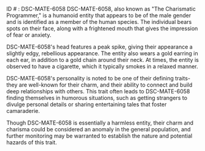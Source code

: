 ID # : DSC-MATE-6058
DSC-MATE-6058, also known as "The Charismatic Programmer," is a humanoid entity that appears to be of the male gender and is identified as a member of the human species. The individual bears spots on their face, along with a frightened mouth that gives the impression of fear or anxiety.

DSC-MATE-6058's head features a peak spike, giving their appearance a slightly edgy, rebellious appearance. The entity also wears a gold earring in each ear, in addition to a gold chain around their neck. At times, the entity is observed to have a cigarette, which it typically smokes in a relaxed manner.

DSC-MATE-6058's personality is noted to be one of their defining traits- they are well-known for their charm, and their ability to connect and build deep relationships with others. This trait often leads to DSC-MATE-6058 finding themselves in humorous situations, such as getting strangers to divulge personal details or sharing entertaining tales that foster camaraderie.

Though DSC-MATE-6058 is essentially a harmless entity, their charm and charisma could be considered an anomaly in the general population, and further monitoring may be warranted to establish the nature and potential hazards of this trait.